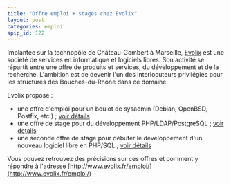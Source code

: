 ```yaml
---
title: "Offre emploi + stages chez Evolix"
layout: post
categories: emploi
spip_id: 122
---
```

Implantée sur la technopôle de Château-Gombert à Marseille, [Evolix](http://www.evolix.fr/) est une société de services en informatique et logiciels libres. Son activité se répartit entre une offre de produits et services, du développement et de la recherche. L'ambition est de devenir l'un des interlocuteurs privilégiés pour les structures des Bouches-du-Rhône dans ce domaine.


Evolix propose :

- une offre d'emploi pour un boulot de sysadmin (Debian, OpenBSD, Postfix, etc.) ; [voir détails](http://fr.lolix.org/search/offre/offre.php3?id=8345)
- une offre de stage pour du développement PHP/LDAP/PostgreSQL ; [voir details](http://fr.lolix.org/search/offre/offre.php3?id=8346)
- une seconde offre de stage pour débuter le développement d'un nouveau logiciel libre en PHP/SQL ; [voir détails](http://fr.lolix.org/search/offre/offre.php3?id=8347)


Vous pouvez retrouvez des précisions sur ces offres et comment y répondre à l'adresse [http://www.evolix.fr/emploi/](http://www.evolix.fr/emploi/)
